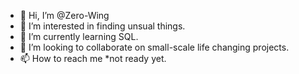 - 👋 Hi, I’m @Zero-Wing
- 👀 I’m interested in finding unsual things.
- 🌱 I’m currently learning SQL.
- 💞️ I’m looking to collaborate on small-scale life changing projects.
- 📫 How to reach me *not ready yet.

<!---
Zero-Wing/Zero-Wing is a ✨ special ✨ repository because its `README.md` (this file) appears on your GitHub profile.
You can click the Preview link to take a look at your changes.
--->

